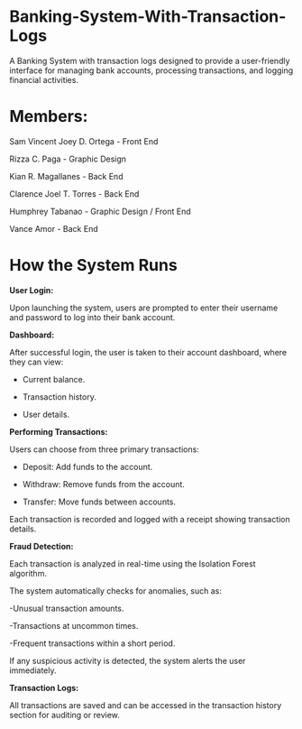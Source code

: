 # Banking-System-With-Transaction-Logs

A Banking System with transaction logs designed to provide a user-friendly interface for managing bank accounts, processing transactions, and logging financial activities. 

# Members:

Sam Vincent Joey D. Ortega - Front End 

Rizza C. Paga - Graphic Design

Kian R. Magallanes - Back End

Clarence Joel T. Torres - Back End

Humphrey Tabanao - Graphic Design / Front End 

Vance Amor - Back End

# How the System Runs

**User Login:**

Upon launching the system, users are prompted to enter their username and password to log into their bank account.

**Dashboard:**

After successful login, the user is taken to their account dashboard, where they can view:

- Current balance.


- Transaction history.


- User details.


**Performing Transactions:**


Users can choose from three primary transactions:


- Deposit: Add funds to the account.


- Withdraw: Remove funds from the account.


- Transfer: Move funds between accounts.


Each transaction is recorded and logged with a receipt showing transaction details.


**Fraud Detection:**


Each transaction is analyzed in real-time using the Isolation Forest algorithm.


The system automatically checks for anomalies, such as:


-Unusual transaction amounts.


-Transactions at uncommon times.


-Frequent transactions within a short period.


If any suspicious activity is detected, the system alerts the user immediately.


**Transaction Logs:**


All transactions are saved and can be accessed in the transaction history section for auditing or review.
